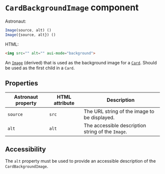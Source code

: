 # `CardBackgroundImage` component
Astronaut:
```javascript
Image(source, alt) ()
Image({source, alt}) ()
```

HTML:
```html
<img src="" alt="" aui-mode="background">
```

An [`Image`](image.md) (derived) that is used as the background image for a [`Card`](card.md). Should be used as the first child in a `Card`.

## Properties
| Astronaut property | HTML attribute | Description |
|-|-|-|
| `source` | `src` | The URL string of the image to be displayed. |
| `alt` | `alt` | The accessible description string of the `Image`. |

## Accessibility
The `alt` property must be used to provide an accessible description of the `CardBackgroundImage`.
